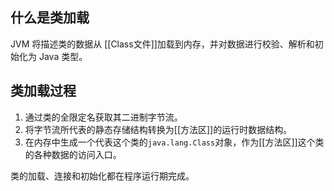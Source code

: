 ## 什么是类加载
JVM 将描述类的数据从 [[Class文件]]加载到内存，并对数据进行校验、解析和初始化为 Java 类型。

## 类加载过程
1. 通过类的全限定名获取其二进制字节流。
2. 将字节流所代表的静态存储结构转换为[[方法区]]的运行时数据结构。
3. 在内存中生成一个代表这个类的`java.lang.Class`对象，作为[[方法区]]这个类的各种数据的访问入口。


类的加载、连接和初始化都在程序运行期完成。